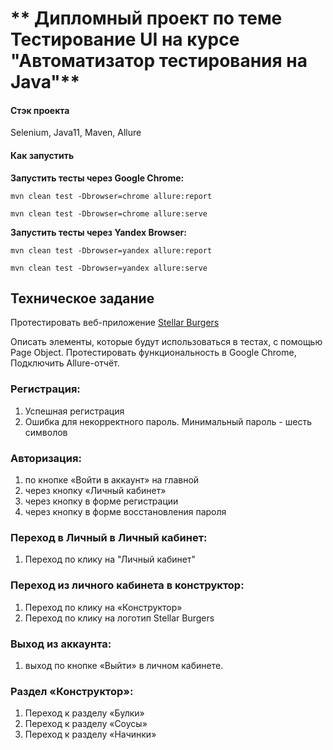 # ** Дипломный проект по теме Тестирование UI на курсе "Автоматизатор тестирования на Java"**

#### **Стэк проекта**

Selenium, Java11, Maven, Allure

#### **Как запустить**

**Запустить тесты через Google Chrome:**

```shell
mvn clean test -Dbrowser=chrome allure:report
```
```shell
mvn clean test -Dbrowser=chrome allure:serve
```

**Запустить тесты через Yandex Browser:**

```shell
mvn clean test -Dbrowser=yandex allure:report
```
```shell
mvn clean test -Dbrowser=yandex allure:serve
```

## **Техническое задание**
Протестировать веб-приложение [Stellar Burgers](https://stellarburgers.nomoreparties.site/)

Описать элементы, которые будут использоваться в тестах, с помощью Page Object. Протестировать функциональность в Google Chrome, Подключить Allure-отчёт.

### **Регистрация:**

1. Успешная регистрация
2. Ошибка для некорректного пароль. Минимальный пароль - шесть символов

### **Авторизация:**

1. по кнопке «Войти в аккаунт» на главной
2. через кнопку «Личный кабинет»
3. через кнопку в форме регистрации
4. через кнопку в форме восстановления пароля

### **Переход в Личный в Личный кабинет:**

1. Переход по клику на "Личный кабинет"

### **Переход из личного кабинета в конструктор:**

1. Переход по клику на «Конструктор»
2. Переход по клику на логотип Stellar Burgers

### **Выход из аккаунта:**

1. выход по кнопке «Выйти» в личном кабинете.

### **Раздел «Конструктор»:**

1. Переход к разделу «Булки»
2. Переход к разделу «Соусы»
3. Переход к разделу «Начинки»